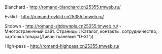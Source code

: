 Blanchard - http://romand-blanchard.cn25355.tmweb.ru/

Evklid - http://romand-evklid.cn25355.tmweb.ru/

Sitdown - http://romand-sitdownpls.cn25355.tmweb.ru/ - Многостраничный сайт. Страницы : Каталог, контакты, сотрудничество, карточка товара(Диван тканевый
“D-31”))

High-pass - http://romand-highpass.cn25355.tmweb.ru/


